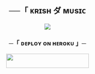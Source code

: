 <h2 align="center">
    ──「 ᴋʀɪsʜ ダ ᴍᴜsɪᴄ 
<p align="center">
  <img src="https://i.ibb.co/G9qRnvf/photo-2024-10-23-16-31-02-7429537155648585828.jpg">
</p>

<h3 align="center">
    ─「 ᴅᴇᴩʟᴏʏ ᴏɴ ʜᴇʀᴏᴋᴜ 」─
</h3>

<p align="center"><a href="https://dashboard.heroku.com/new?template=https://github.com/Xkrishmishra/mumber.run"> <img src="https://img.shields.io/badge/Deploy%20On%20Heroku-black?style=for-the-badge&logo=heroku" width="220" height="38.45"/></a></p>


